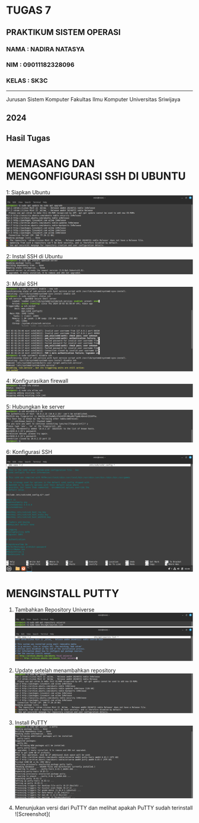 # TUGAS 7
PRAKTIKUM SISTEM OPERASI
---
### NAMA : NADIRA NATASYA
### NIM : 09011182328096
### KELAS : SK3C
---
Jurusan Sistem Komputer
Fakultas Ilmu Komputer 
Universitas Sriwijaya

2024
---


## Hasil Tugas

# MEMASANG DAN MENGONFIGURASI SSH DI UBUNTU

1: Siapkan Ubuntu
![Screenshot](https://github.com/NADIRANTS/SISTEM-OPERASI/blob/main/File%20Tugas%207/VirtualBox_NADIRA%20NATASYA_03_10_2024_09_52_31.png)

2: Instal SSH di Ubuntu
![Screenshot](https://github.com/NADIRANTS/SISTEM-OPERASI/blob/main/File%20Tugas%207/VirtualBox_NADIRA%20NATASYA_03_10_2024_10_05_54.png)

3: Mulai SSH
![Screenshot](https://github.com/NADIRANTS/SISTEM-OPERASI/blob/main/File%20Tugas%207/VirtualBox_NADIRA%20NATASYA_03_10_2024_10_13_23.png)

4: Konfigurasikan firewall
![Screenshot](https://github.com/NADIRANTS/SISTEM-OPERASI/blob/main/File%20Tugas%207/VirtualBox_NADIRA%20NATASYA_03_10_2024_10_18_39.png)

5: Hubungkan ke server
![Screenshot](https://github.com/NADIRANTS/SISTEM-OPERASI/blob/main/File%20Tugas%207/VirtualBox_NADIRA%20NATASYA_03_10_2024_10_20_54.png)

6: Konfigurasi SSH
![Screenshot](https://github.com/NADIRANTS/SISTEM-OPERASI/blob/main/File%20Tugas%207/VirtualBox_NADIRA%20NATASYA_03_10_2024_09_46_44.png)

# MENGINSTALL PUTTY

1. Tambahkan Repository Universe
![Screenshot](https://github.com/NADIRANTS/SISTEM-OPERASI/blob/main/File%20Tugas%207/VirtualBox_NADIRA%20NATASYA_03_10_2024_10_56_34.png)
![Screenshot](https://github.com/NADIRANTS/SISTEM-OPERASI/blob/main/File%20Tugas%207/VirtualBox_NADIRA%20NATASYA_03_10_2024_10_52_41.png)

2. Update setelah menambahkan repository
![Screenshot](https://github.com/NADIRANTS/SISTEM-OPERASI/blob/main/File%20Tugas%207/VirtualBox_NADIRA%20NATASYA_03_10_2024_11_00_37.png)

3. Install PuTTY
![Screenshot](https://github.com/NADIRANTS/SISTEM-OPERASI/blob/main/File%20Tugas%207/VirtualBox_NADIRA%20NATASYA_03_10_2024_11_05_42.png)

4. Menunjukan versi dari PuTTY dan melihat apakah PuTTY sudah terinstall
![Screenshot](

